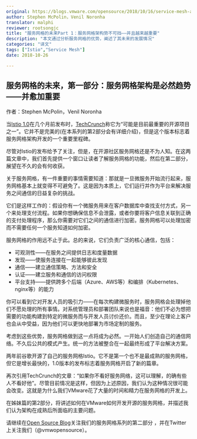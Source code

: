 ```yaml
---
original: https://blogs.vmware.com/opensource/2018/10/16/service-mesh-architectures-inevitable/
author: Stephen McPolin，Venil Noronha
translator: malphi
reviewer: rootsongjc
title: "服务网格的未来Part 1：服务网格架构势不可挡——并且越来越重要"
description: "本文通过分析服务网格的优势，阐述了其未来的发展情况"
categories: "译文"
tags: ["Istio","Service Mesh"]
date: 2018-10-26

---
```


## 服务网格的未来，第一部分：服务网格架构是必然趋势——并愈加重要

作者：Stephen McPolin，Venil Noronha

当[Istio 1.0](https://istio.io/)在几个月前发布时，[TechCrunch](https://techcrunch.com/2018/07/31/the-open-source-istio-service-mesh-for-microservices-hits-version-1-0/)称它为“可能是目前最重要的开源项目之一”。它并不是完美的(在本系列的第2部分会有详细介绍)，但是这个版本标志着服务网格架构开发的一个重要里程碑。

尽管对Istio的发布给予了关注，但是，在开源社区服务网格还是不为人知。在这两篇文章中，我们首先提供一个窗口让读者了解服务网格的功能，然后在第二部分，展望在不久的会有何收获。

关于服务网格，有一件重要的事情需要知道：那就是一旦微服务开始流行起来，服务网格基本上就变得不可避免了。这是因为本质上，它们运行并作为平台来解决服务之间通信的日益复杂的挑战。

它们是这样工作的：假设你有一个微服务用来在客户数据库中查找支付方式，另一个来处理支付流程。如果你想确保信息不会泄露，或者你要将客户信息关联到正确的支付处理程序，那么你需要对它们之间的通信进行加密。服务网格可以处理加密而不需要任何一个服务知道如何加密。

服务网格的作用远不止于此。总的来说，它们负责广泛的核心通信，包括：

- 可观测性——在服务之间提供日志和度量数据
- 发现——使服务连接在一起能够彼此发现
- 通信——建立通信策略、方法和安全
- 认证——建立服务和通信的访问权限
- 平台支持——提供跨多个后端（Azure、AWS等）和编排（Kubernetes、nginx等）的能力

你可以看到它对开发人员的吸引力——在每次构建微服务时，服务网格会处理掉他们不愿处理的所有事情。对系统管理员和部署团队来说也是福音：他们不必为想把需要的功能构建到特定的微服务而与开发人员讨价还价。而且，至少在理论上客户也会从中受益，因为他们可以更快地部署为市场定制的服务。

考虑到这些优势，服务网格做到这一点将成为必然。一开始人们创造自己的通信网络。不久后公共的模式产生。统一的方法被整合在一起最终形成了平台解决方案。

两年前谷歌开源了自己的服务网格Istio。它不是第一个也不是最成熟的服务网格，但它是增长最快的，1.0版本的发布标志着服务网格开启了新的篇章。

再次引用TechCrunch的文章：“如果你不看好服务网络，这可以理解，的确有些人不看好他”。尽管目前情况是这样，但因为上述原因，我们认为这种情况很可能会改变。这就是为什么我们VMware花了大量的时间和精力在服务网格的开发上。

在姊妹篇的第2部分，将讲述如何在VMware如何开发开源的服务网格，并描述我们认为架构在成熟后所面临的主要问题。

请继续在[Open Source Blog](https://blogs.vmware.com/opensource/)关注我们的服务网格系列的第二部分 ，并在Twitter上关注我们（@vmwopensource）。